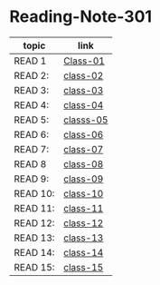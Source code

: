 # Reading-Note-301


 topic | link  |
| ------------- | ------------- |
| READ 1 |  [Class-01]()  |
| READ 2: | [class-02]()  |
| READ 3: | [class-03]()  |
| READ 4: | [class-04]()  |
| READ 5: |[ classs-05]() |
| READ 6: |[class-06 ]()  |
| READ 7: | [class-07]()  |
| READ 8 |  [class-08]() |
| READ 9: | [class-09]()  |
| READ 10: | [class-10]()  |
| READ 11: | [class-11]()  |
| READ 12: |[ class-12]() |
| READ 13: |[ class-13 ]()  |
| READ 14: | [class-14]()  |
| READ 15: | [class-15]()  |




